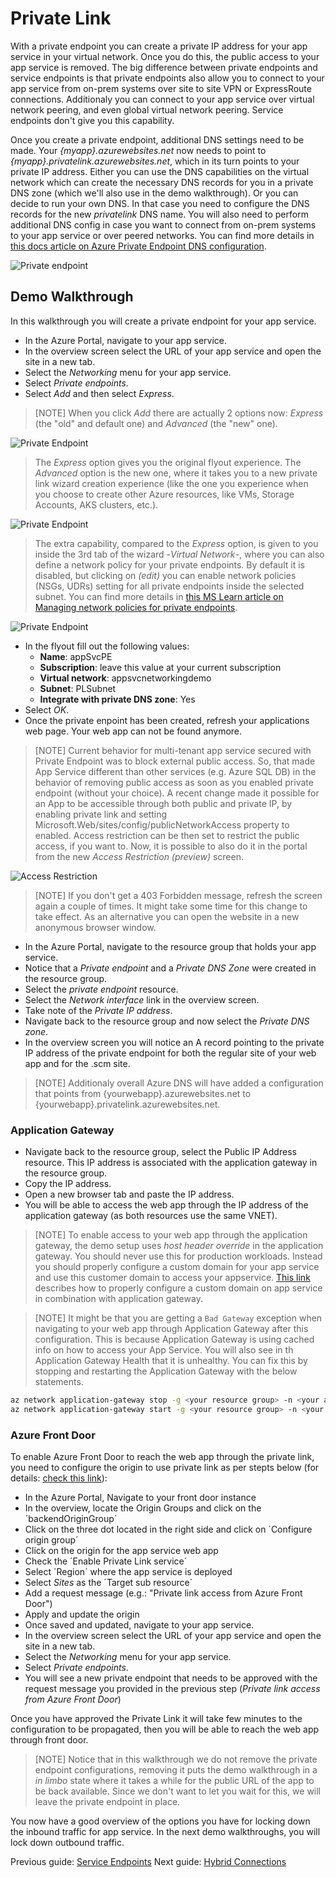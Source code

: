 # Private Link

With a private endpoint you can create a private IP address for your app service in your virtual network. Once you do this, the public access to your app service is removed.
The big difference between private endpoints and service endpoints is that private endpoints also allow you to connect to your app service from on-prem systems over site to site VPN or ExpressRoute connections. Additionaly you can connect to your app service over virtual network peering, and even global virtual network peering. Service endpoints don't give you this capability.

Once you create a private endpoint, additional DNS settings need to be made. Your _{myapp}.azurewebsites.net_ now needs to point to _{myapp}.privatelink.azurewebsites.net_, which in its turn points to your private IP address. Either you can use the DNS capabilities on the virtual network which can create the necessary DNS records for you in a private DNS zone (which we'll also use in the demo walkthrough). Or you can decide to run your own DNS. In that case you need to configure the DNS records for the new _privatelink_ DNS name. You will also need to perform additional DNS config in case you want to connect from on-prem systems to your app service or over peered networks. You can find more details in [this docs article on Azure Private Endpoint DNS configuration](https://docs.microsoft.com/azure/private-link/private-endpoint-dns).

![Private endpoint](../media/private%20link2.svg)

## Demo Walkthrough

In this walkthrough you will create a private endpoint for your app service.

- In the Azure Portal, navigate to your app service.
- In the overview screen select the URL of your app service and open the site in a new tab.
- Select the _Networking_ menu for your app service.
- Select _Private endpoints_.
- Select _Add_ and then select _Express_.

> [NOTE]
> When you click _Add_ there are actually 2 options now: _Express_ (the "old" and default one) and _Advanced_ (the "new" one).

![Private Endpoint](../media/Private_Endpoints_1.png)

> The _Express_ option gives you the original flyout experience.
> The _Advanced_ option is the new one, where it takes you to a new private link wizard creation experience (like the one you experience when you choose to create other Azure resources, like VMs, Storage Accounts, AKS clusters, etc.).

![Private Endpoint](../media/Private_Endpoints_2.png)

> The extra capability, compared to the _Express_ option, is given to you inside the 3rd tab of the wizard -_Virtual Network_-, where you can also define a network policy for your private endpoints.
> By default it is disabled, but clicking on _(edit)_ you can enable network policies (NSGs, UDRs) setting for all private endpoints inside the selected subnet. You can find more details in [this MS Learn article on Managing network policies for private endpoints](https://learn.microsoft.com/en-us/azure/private-link/disable-private-endpoint-network-policy?tabs=network-policy-portal).

![Private Endpoint](../media/Private_Endpoints_3.png)

- In the flyout fill out the following values:
  - **Name**: appSvcPE
  - **Subscription**: leave this value at your current subscription
  - **Virtual network**: appsvcnetworkingdemo
  - **Subnet**: PLSubnet
  - **Integrate with private DNS zone**: Yes
- Select _OK_.
- Once the private enpoint has been created, refresh your applications web page. Your web app can not be found anymore.

> [NOTE]
> Current behavior for multi-tenant app service secured with Private Endpoint was to block external public access. 
> So, that made App Service different than other services (e.g. Azure SQL DB) in the behavior of removing public access as soon as you enabled private endpoint (without your choice).
> A recent change made it possible for an App to be accessible through both public and private IP, by enabling private link and setting Microsoft.Web/sites/config/publicNetworkAccess property to enabled. Access restriction can be then set to restrict the public access, if you want to. Now, it is possible to also do it in the portal from the new _Access Restriction (preview)_ screen.

![Access Restriction](../media/Access_Restriction_Preview_3.png)

> [NOTE]
> If you don't get a 403 Forbidden message, refresh the screen again a couple of times. It might take some time for this change to take effect.
> As an alternative you can open the website in a new anonymous browser window.

- In the Azure Portal, navigate to the resource group that holds your app service.
- Notice that a _Private endpoint_ and a _Private DNS Zone_ were created in the resource group.
- Select the _private endpoint_ resource.
- Select the _Network interface_ link in the overview screen.
- Take note of the _Private IP address_.
- Navigate back to the resource group and now select the _Private DNS zone_.
- In the overview screen you will notice an A record pointing to the private IP address of the private endpoint for both the regular site of your web app and for the .scm site.

> [NOTE]
> Additionaly overall Azure DNS will have added a configuration that points from {yourwebapp}.azurewebsites.net to {yourwebapp}.privatelink.azurewebsites.net.

### Application Gateway
- Navigate back to the resource group, select the Public IP Address resource. This IP address is associated with the application gateway in the resource group.
- Copy the IP address.
- Open a new browser tab and paste the IP address.
- You will be able to access the web app through the IP address of the application gateway (as both resources use the same VNET).

> [NOTE]
> To enable access to your web app through the application gateway, the demo setup uses _host header override_ in the application gateway. You should never use this for production workloads. Instead you should properly configure a custom domain for your app service and use this customer domain to access your appservice. [This link](https://docs.microsoft.com/azure/application-gateway/troubleshoot-app-service-redirection-app-service-url#alternate-solution-use-a-custom-domain-name) describes how to properly configure a custom domain on app service in combination with application gateway.

> [NOTE]
> It might be that you are getting a `Bad Gateway` exception when navigating to your web app through Application Gateway after this configuration. This is because Application Gateway is using cached info on how to access your App Service. You will also see in th Application Gateway Health that it is unhealthy. You can fix this by stopping and restarting the Application Gateway with the below statements.

```bash
az network application-gateway stop -g <your resource group> -n <your application gateway>
az network application-gateway start -g <your resource group> -n <your application gateway>
```

### Azure Front Door
To enable Azure Front Door to reach the web app through the private link, you need to configure the origin to use private link as per stepts below (for details: [check this link](https://docs.microsoft.com/azure/frontdoor/standard-premium/how-to-enable-private-link-web-app)):
- In the Azure Portal, Navigate to your front door instance
- In the overview, locate the Origin Groups and click on the ´backendOriginGroup´
- Click on the three dot located in the right side and click on ´Configure origin group´
- Click on the origin for the app service web app
- Check the ´Enable Private Link service´
- Select ´Region´ where the app service is deployed
- Select *Sites* as the ´Target sub resource´
- Add a request message (e.g.: "Private link access from Azure Front Door")
- Apply and update the origin
- Once saved and updated, navigate to your app service.
- In the overview screen select the URL of your app service and open the site in a new tab.
- Select the _Networking_ menu for your app service.
- Select _Private endpoints_.
- You will see a new private endpoint that needs to be approved with the request message you provided in the previous step (*Private link access from Azure Front Door*)

Once you have approved the Private Link it will take few minutes to the configuration to be propagated, then you will be able to reach the web app through front door. 

> [NOTE]
> Notice that in this walkthrough we do not remove the private endpoint configurations, removing it puts the demo walkthrough in a _in limbo_ state where it takes a while for the public URL of the app to be back available. Since we don't want to let you wait for this, we will leave the private endpoint in place.

You now have a good overview of the options you have for locking down the inbound traffic for app service. In the next demo walkthroughs, you will lock down outbound traffic.

Previous guide: [Service Endpoints](03_serviceendpoints.md)
Next guide: [Hybrid Connections](05_Hybirdconnections.md)
